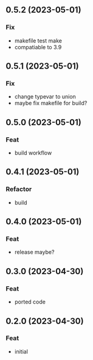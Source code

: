 ## 0.5.2 (2023-05-01)

### Fix

- makefile test make
- compatiable to 3.9

## 0.5.1 (2023-05-01)

### Fix

- change typevar to union
- maybe fix makefile for build?

## 0.5.0 (2023-05-01)

### Feat

- build workflow

## 0.4.1 (2023-05-01)

### Refactor

- build

## 0.4.0 (2023-05-01)

### Feat

- release maybe?

## 0.3.0 (2023-04-30)

### Feat

- ported code

## 0.2.0 (2023-04-30)

### Feat

- initial
